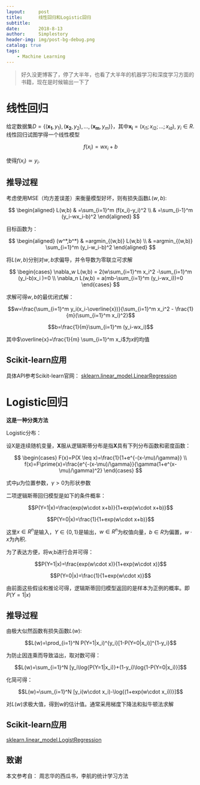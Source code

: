 ```yaml
---
layout:     post
title:      线性回归和Logistic回归
subtitle:   
date:       2018-8-13
author:     Simplestory
header-img: img/post-bg-debug.png
catalog: true
tags:
    - Machine Learning
---
```


>好久没更博客了，停了大半年，也看了大半年的机器学习和深度学习方面的书籍，现在是时候输出一下了

# 线性回归

给定数据集$D=\{(\mathbf{x_1},y_1),(\mathbf{x_2},y_2),...,(\mathbf{x_m},y_m)\}$，其中$\mathbf{x_i}=(x_{i1};x_{i2};...;x_{id}), \ y_{i} \in R$. 线性回归试图学得一个线性模型

$$f(x_i)=wx_i+b$$

使得$f(x_i)\simeq y_i$.

## 推导过程

考虑使用MSE（均方差误差）来衡量模型好坏，则有损失函数$L(w,b)$:

$$
\begin{aligned}
L(w,b) & =\sum_{i=1}^m (f(x_i)-y_i)^2  \\
& =\sum_{i-1}^m (y_i-wx_i-b)^2
\end{aligned}
$$

目标函数为：

$$
\begin{aligned}
(w^*,b^*) & =argmin_{(w,b)} L(w,b)  \\
& =argmin_{(w,b)} \sum_{i=1}^m (y_i-w_i-b)^2
\end{aligned}
$$

将$L(w,b)$分别对$w,b$求偏导，并令导数为零联立可求解

$$
\begin{cases}
\nabla_w L(w,b) = 2(w\sum_{i=1}^m x_i^2 -\sum_{i=1}^m (y_i-b)x_i )=0 \\
\nabla_n L(w,b) = a(mb-\sum_{i=1}^m (y_i-wx_i))=0
\end{cases}
$$

求解可得$w,b$的最优闭式解：

$$w=\frac{\sum_{i=1}^m y_i(x_i-\overline{x})}{\sum_{i=1}^m x_i^2 - \frac{1}{m}(\sum_{i=1}^m x_i)^2}$$

$$b=\frac{1}{m}\sum_{i=1}^m (y_i-wx_i)$$

其中$\overline{x}=\frac{1}{m} \sum_{i=1}^m x_i$为$x$的均值

## Scikit-learn应用

具体API参考Scikit-learn官网：
[sklearn.linear_model.LinearRegression](http://scikit-learn.org/stable/modules/generated/sklearn.linear_model.LinearRegression.html)

# Logistic回归

**这是一种分类方法**

Logistic分布：

设X是连续随机变量，$\mathbf{X}$服从逻辑斯蒂分布是指$\mathbf{X}$具有下列分布函数和密度函数：

$$
\begin{cases}
F(x)=P(X \leq x)=\frac{1}{1+e^{-(x-\mu)/\gamma}} \\
f(x)=F\prime(x)=\frac{e^{-(x-\mu)/\gamma}}{\gamma(1+e^(x-\mu)/\gamma)^2}
\end{cases}
$$

式中$\mu$为位置参数，$\gamma > 0$为形状参数

二项逻辑斯蒂回归模型是如下的条件概率：

$$P(Y=1|x)=\frac{exp(w\cdot x+b)}{1+exp(w\cdot x+b)}$$

$$P(Y=0|x)=\frac{1}{1+exp(w\cdot x+b)}$$

这里$x\in R^n$是输入，$Y\in \{0,1\}$是输出，$w\in R^n$为权值向量，$b\in R$为偏置，$w\cdot x$为內积.

为了表达方便，将w,b进行合并可得：

$$P(Y=1|x)=\frac{exp(w\cdot x)}{1+exp(w\cdot x)}$$

$$P(Y=0|x)=\frac{1}{1+exp(w\cdot x)}$$

由前面这些假设和推论可得，逻辑斯蒂回归模型返回的是样本为正例的概率。即$P(Y=1|x)$

## 推导过程

由极大似然函数有损失函数$L(w)$:

$$L(w)=\prod_{i=1}^N P(Y=1|x_i)^{y_i}[1-P(Y=0|x_i)]^{1-y_i}$$

为防止因连乘而导致溢出，取对数可得：

$$L(w)=\sum_{i=1}^N [y_i\log{P(Y=1|x_i)}+(1-y_i)\log{1-P(Y=0|x_i)}]$$

化简可得：

$$L(w)=\sum_{i=1}^N [y_i(w\cdot x_i)-\log{(1+exp(w\cdot x_i))}]$$

对$L(w)$求极大值，得到w的估计值。通常采用梯度下降法和拟牛顿法求解

## Scikit-learn应用

[sklearn.linear_model.LogistRegression](http://scikit-learn.org/stable/modules/generated/sklearn.linear_model.LogisticRegression.html)

## 致谢

本文参考自：
周志华的西瓜书，李航的统计学习方法